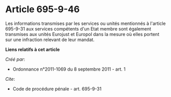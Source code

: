 # Article 695-9-46

Les informations transmises par les services ou unités mentionnés à l'article 695-9-31 aux services compétents d'un Etat
membre sont également transmises aux unités Eurojust et Europol dans la mesure où elles portent sur une infraction relevant
de leur mandat.

**Liens relatifs à cet article**

_Créé par_:

  - Ordonnance n°2011-1069 du 8 septembre 2011 - art. 1

_Cite_:

  - Code de procédure pénale - art. 695-9-31
